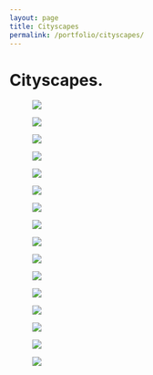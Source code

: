 ```yaml
---
layout: page
title: Cityscapes
permalink: /portfolio/cityscapes/
---
```


# Cityscapes.
<div class="row">
  <figure class="col-xs-6 col-md-3 image-link pb-md text-cen">
    <a href="/assets/img/cityscapes/city1.jpg" rel="cityscapes" class="fancybox" title=""><img class="img-responsive" src="/assets/img/cityscapes/city1-thumb.jpg" /></a>
  </figure>
  <figure class="col-xs-6 col-md-3 image-link pb-md">
    <a href="/assets/img/cityscapes/city2.jpg" rel="cityscapes" class="fancybox" title=""><img class="img-responsive" src="/assets/img/cityscapes/city2-thumb.jpg" /></a>
  </figure>
  <figure class="col-xs-6 col-md-3 image-link pb-md">
    <a href="/assets/img/cityscapes/city3.jpg" rel="cityscapes" class="fancybox" title=""><img class="img-responsive" src="/assets/img/cityscapes/city3-thumb.jpg" /></a>
  </figure>
  <figure class="col-xs-6 col-md-3 image-link pb-md">
    <a href="/assets/img/cityscapes/city4.jpg" rel="cityscapes" class="fancybox" title=""><img class="img-responsive" src="/assets/img/cityscapes/city4-thumb.jpg" /></a>
  </figure>
</div>

<div class="row">
  <figure class="col-xs-6 col-md-3 image-link pb-md">
    <a href="/assets/img/cityscapes/city5.jpg" rel="cityscapes" class="fancybox" title=""><img class="img-responsive" src="/assets/img/cityscapes/city5-thumb.jpg" /></a>
  </figure>
  <figure class="col-xs-6 col-md-3 image-link pb-md">
    <a href="/assets/img/cityscapes/city6.jpg" rel="cityscapes" class="fancybox" title=""><img class="img-responsive" src="/assets/img/cityscapes/city6-thumb.jpg" /></a>
  </figure>
  <figure class="col-xs-6 col-md-3 image-link pb-md">
    <a href="/assets/img/cityscapes/city7.jpg" rel="cityscapes" class="fancybox" title=""><img class="img-responsive" src="/assets/img/cityscapes/city7-thumb.jpg" /></a>
  </figure>
  <figure class="col-xs-6 col-md-3 image-link pb-md">
    <a href="/assets/img/cityscapes/city8.jpg" rel="cityscapes" class="fancybox" title=""><img class="img-responsive" src="/assets/img/cityscapes/city8-thumb.jpg" /></a>
  </figure>
</div>

<div class="row">
  <figure class="col-xs-6 col-md-3 image-link pb-md">
    <a href="/assets/img/cityscapes/city9.jpg" rel="cityscapes" class="fancybox" title=""><img class="img-responsive" src="/assets/img/cityscapes/city9-thumb.jpg" /></a>
  </figure>
  <figure class="col-xs-6 col-md-3 image-link pb-md">
    <a href="/assets/img/cityscapes/city10.jpg" rel="cityscapes" class="fancybox" title=""><img class="img-responsive" src="/assets/img/cityscapes/city10-thumb.jpg" /></a>
  </figure>
  <figure class="col-xs-6 col-md-3 image-link pb-md">
    <a href="/assets/img/cityscapes/city11.jpg" rel="cityscapes" class="fancybox" title=""><img class="img-responsive" src="/assets/img/cityscapes/city11-thumb.jpg" /></a>
  </figure>
  <figure class="col-xs-6 col-md-3 image-link pb-md">
    <a href="/assets/img/cityscapes/city12.jpg" rel="cityscapes" class="fancybox" title=""><img class="img-responsive" src="/assets/img/cityscapes/city12-thumb.jpg" /></a>
  </figure>
</div>

<div class="row">
  <figure class="col-xs-6 col-md-3 image-link pb-md">
    <a href="/assets/img/cityscapes/city13.jpg" rel="cityscapes" class="fancybox" title=""><img class="img-responsive" src="/assets/img/cityscapes/city13-thumb.jpg" /></a>
  </figure>
  <figure class="col-xs-6 col-md-3 image-link pb-md">
    <a href="/assets/img/cityscapes/city14.jpg" rel="cityscapes" class="fancybox" title=""><img class="img-responsive" src="/assets/img/cityscapes/city14-thumb.jpg" /></a>
  </figure>
  <figure class="col-xs-6 col-md-3 image-link pb-md">
    <a href="/assets/img/cityscapes/city15.jpg" rel="cityscapes" class="fancybox" title=""><img class="img-responsive" src="/assets/img/cityscapes/city15-thumb.jpg" /></a>
  </figure>
  <figure class="col-xs-6 col-md-3 image-link pb-md">
    <a href="/assets/img/cityscapes/city16.jpg" rel="cityscapes" class="fancybox" title=""><img class="img-responsive" src="/assets/img/cityscapes/city16-thumb.jpg" /></a>
  </figure>
</div>
